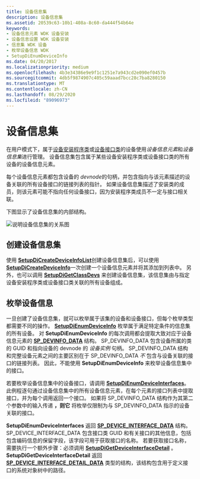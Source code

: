 ```yaml
---
title: 设备信息集
description: 设备信息集
ms.assetid: 20539c63-10b1-408a-8c60-da444f54b64e
keywords:
- 设备信息元素 WDK 设备安装
- 设备信息设置 WDK 设备安装
- 信息集 WDK 设备
- 枚举设备信息 WDK
- SetupDiEnumDeviceInfo
ms.date: 04/20/2017
ms.localizationpriority: medium
ms.openlocfilehash: 4b3e34386e9e9f1c1251e7a943cd2e090ef0457b
ms.sourcegitcommit: 4db5f9874907c405c59aaad7bcc28c7ba8280150
ms.translationtype: MT
ms.contentlocale: zh-CN
ms.lasthandoff: 08/29/2020
ms.locfileid: "89096973"
---
```

# <a name="device-information-sets"></a>设备信息集

在用户模式下，属于[设备安装程序类](./overview-of-device-setup-classes.md)或[设备接口类](./overview-of-device-interface-classes.md)的设备使用*设备信息元素*和*设备信息集*进行管理。 设备信息集包含属于某些设备安装程序类或设备接口类的所有设备的设备信息元素。

每个设备信息元素都包含设备的 *devnode*的句柄，并包含指向与该元素描述的设备关联的所有设备接口的链接列表的指针。 如果设备信息集描述了安装类的成员，则该元素可能不指向任何设备接口，因为安装程序类成员不一定与接口相关联。

下图显示了设备信息集的内部结构。

![说明设备信息集的关系图](images/devinfosets.png)

## <a name="creating-a-device-information-set"></a>创建设备信息集

使用 [**SetupDiCreateDeviceInfoList**](/windows/desktop/api/setupapi/nf-setupapi-setupdicreatedeviceinfolist)创建设备信息集后，可以使用 [**SetupDiCreateDeviceInfo**](/windows/desktop/api/setupapi/nf-setupapi-setupdicreatedeviceinfoa)一次创建一个设备信息元素并将其添加到列表中。 另外，也可以调用 [**SetupDiGetClassDevs**](/windows/desktop/api/setupapi/nf-setupapi-setupdigetclassdevsw) 来创建设备信息集，该信息集由与指定设备安装程序类或设备接口类关联的所有设备组成。

## <a name="enumerating-device-information"></a>枚举设备信息

一旦创建了设备信息集，就可以枚举属于该集的设备和设备接口，但每个枚举类型都需要不同的操作。 [**SetupDiEnumDeviceInfo**](/windows/desktop/api/setupapi/nf-setupapi-setupdienumdeviceinfo) 枚举属于满足特定条件的信息集的所有设备。 对 **SetupDiEnumDeviceInfo** 的每次调用都会提取大致对应于设备信息元素的 [**SP_DEVINFO_DATA**](/windows/win32/api/setupapi/ns-setupapi-sp_devinfo_data) 结构。 SP_DEVINFO_DATA 包含设备所属的类的 GUID 和指向设备的 devnode 的 *设备实例* 句柄。 SP_DEVINFO_DATA 结构和完整设备元素之间的主要区别在于 SP_DEVINFO_DATA *不* 包含与设备关联的接口的链接列表。 因此，不能使用 **SetupDiEnumDeviceInfo** 来枚举设备信息集中的接口。

若要枚举设备信息集中的设备接口，请调用 [**SetupDiEnumDeviceInterfaces**](/windows/desktop/api/setupapi/nf-setupapi-setupdienumdeviceinterfaces)。 此例程逐句通过设备信息集中的所有设备信息元素，在每个元素的接口列表中提取接口，并为每个调用返回一个接口。 如果将 SP_DEVINFO_DATA 结构作为其第二个参数中的输入传递 **，则它** 将枚举仅限制为与 SP_DEVINFO_DATA 指示的设备关联的接口。

**SetupDiEnumDeviceInterfaces** 返回 [**SP_DEVICE_INTERFACE_DATA**](/windows/win32/api/setupapi/ns-setupapi-sp_device_interface_data) 结构。 SP_DEVICE_INTERFACE_DATA 包含接口类 GUID 和有关接口的其他信息，包括包含编码信息的保留字段，该字段可用于获取接口的名称。 若要获取接口名称，需要执行一个额外步骤：必须调用 [**SetupDiGetDeviceInterfaceDetail**](/windows/desktop/api/setupapi/nf-setupapi-setupdigetdeviceinterfacedetaila) 。 **SetupDiGetDeviceInterfaceDetail** 返回 [**SP_DEVICE_INTERFACE_DETAIL_DATA**](/windows/win32/api/setupapi/ns-setupapi-sp_device_interface_detail_data_a) 类型的结构，该结构包含用于定义接口的系统对象树中的路径。
